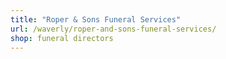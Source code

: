 ```yaml
---
title: "Roper & Sons Funeral Services"
url: /waverly/roper-and-sons-funeral-services/
shop: funeral directors
---
```

